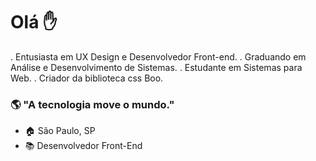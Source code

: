 # Olá ✋

. Entusiasta em UX Design e Desenvolvedor Front-end.
. Graduando em Análise e Desenvolvimento de Sistemas.
. Estudante em Sistemas para Web.
. Criador da biblioteca css Boo.

### 🌎  "A  **tecnologia**  move o mundo." 

-  🏠 São Paulo, SP
-  📚 Desenvolvedor Front-End
